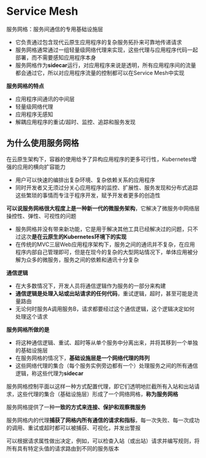 # Service Mesh

服务网格：服务间通信的专用基础设施层

- 它负责通过包含现代云原生应用程序的复杂服务拓扑来可靠地传递请求
- 服务网格通常通过一组轻量级网络代理来实现，这些代理与应用程序代码一起部署，而不需要感知应用程序本身
- 服务网格作为**sidecar**运行，对应用程序来说是透明，所有应用程序间的流量都会通过它，所以对应用程序流量的控制都可以在Service Mesh中实现

**服务网格的特点**

- 应用程序间通讯的中间层
- 轻量级网络代理
- 应用程序无感知
- 解耦应用程序的重试/超时、监控、追踪和服务发现

## 为什么使用服务网格

在云原生架构下，容器的使用给予了异构应用程序的更多可行性，Kubernetes增强的应用的横向扩容能力

- 用户可以快速的编排出复杂环境、复杂依赖关系的应用程序
- 同时开发者又无须过分关心应用程序的监控、扩展性、服务发现和分布式追踪这些繁琐的事情而专注于程序开发，赋予开发者更多的创造性

**可以说服务网格很大程度上是一种新一代的微服务架构**，它解决了微服务中网络层操控性、弹性、可视性的问题

- 服务网格并没有带来新功能，它是用于解决其他工具已经解决过的问题，只不过这次**是在云原生的Kubernetes环境下的实现**
- 在传统的MVC三层Web应用程序架构下，服务之间的通讯并不复杂，在应用程序内部自己管理即可，但是在现今的复杂的大型网站情况下，单体应用被分解为众多的微服务，服务之间的依赖和通讯十分复杂

**通信逻辑**

- 在大多数情况下，开发人员将通信逻辑作为服务的一部分来构建
- **通信逻辑是处理入站或出站请求的任何代码**，重试逻辑，超时，甚至可能是流量路由
- 无论何时服务A调用服务B，请求都要经过这个通信逻辑，这个逻辑决定如何处理这个请求

**服务网格所做的是**

- 将这种通信逻辑、重试、超时等从单个服务中分离出来，并将其移到一个单独的基础设施层
- 在服务网格的情况下，**基础设施层是一个网络代理的阵列**
- 这些网络代理的集合（每个服务实例旁边都有一个）处理服务之间的所有通信逻辑，称这些代理为**sidecar**

服务网格控制平面以这样一种方式配置代理，即它们透明地拦截所有入站和出站请求，这些代理的集合（基础设施层）形成了一个网络网格，**称为服务网格**

服务网格提供了一种**一致的方式来连接、保护和观察微服务**

服务网格内的代理**捕获了网格内所有通信的请求和指标**，每一次失败、每一次成功的调用、重试或超时都可以被捕获、可视化，并发出警报

可以根据请求属性做出决定，例如，可以检查入站（或出站）请求并编写规则，将所有具有特定头值的请求路由到不同的服务版本

